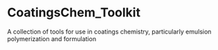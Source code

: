 # CoatingsChem_Toolkit
A collection of tools for use in coatings chemistry, particularly emulsion polymerization and formulation
